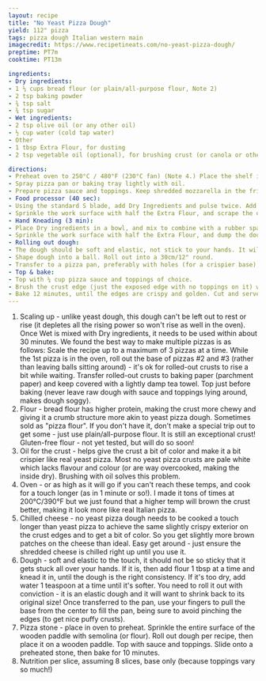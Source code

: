 ```yaml
---
layout: recipe
title: "No Yeast Pizza Dough"
yield: 112" pizza
tags: pizza dough Italian western main
imagecredit: https://www.recipetineats.com/no-yeast-pizza-dough/
preptime: PT7m
cooktime: PT13m

ingredients:
- Dry ingredients:
- 1 ⅓ cups bread flour (or plain/all-purpose flour, Note 2)
- 2 tsp baking powder
- ¾ tsp salt
- ¾ tsp sugar
- Wet ingredients:
- 2 tsp olive oil (or any other oil)
- ½ cup water (cold tap water)
- Other
- 1 tbsp Extra Flour, for dusting
- 2 tsp vegetable oil (optional), for brushing crust (or canola or other neutral oil) (Note 3)

directions:
- Preheat oven to 250°C / 480°F (230°C fan) (Note 4.) Place the shelf in the top quarter of the oven.
- Spray pizza pan or baking tray lightly with oil.
- Prepare pizza sauce and toppings. Keep shredded mozzarella in the fridge (Note 5).
- Food processor (40 sec):
- Using the standard S blade, add Dry Ingredients and pulse twice. Add water and olive oil. Blitz on low for 40 seconds - it will come together into a shaggy ball (video 33 sec).
- Sprinkle the work surface with half the Extra Flour, and scrape the dough out. Sprinkle with remaining Extra Flour and firmly shape into a ball.
- Hand Kneading (3 min):
- Place Dry ingredients in a bowl, and mix to combine with a rubber spatula. Add water and olive oil, and mix until flour is incorporated as best you can.
- Sprinkle the work surface with half the Extra Flour, and dump the dough out. Sprinkle with remaining Extra Flour then knead for 3 to 4 minutes until it's pretty smooth (video 38 sec), using more flour only if needed.
- Rolling out dough:
- The dough should be soft and elastic, not stick to your hands. It will not be completely smooth like yeast dough (video 38 sec)(Note 6).
- Shape dough into a ball. Roll out into a 30cm/12" round.
- Transfer to a pizza pan, preferably with holes (for a crispier base), or a baking tray (Note 7 pizza stone). Use your fingers to pull from the center to fill the pan to the edge - avoid pinching the edges (to ensure a puffy crust!).
- Top & bake:
- Top with ¼ cup pizza sauce and toppings of choice.
- Brush the crust edge (just the exposed edge with no toppings on it) with oil.
- Bake 12 minutes, until the edges are crispy and golden. Cut and serve immediately!
---
```


1. Scaling up - unlike yeast dough, this dough can't be left out to rest or rise (it depletes all the rising power so won't rise as well in the oven). Once Wet is mixed with Dry ingredients, it needs to be used within about 30 minutes.
We found the best way to make multiple pizzas is as follows: Scale the recipe up to a maximum of 3 pizzas at a time. While the 1st pizza is in the oven, roll out the base of pizzas #2 and #3 (rather than leaving balls sitting around) - it's ok for rolled-out crusts to rise a bit while waiting. Transfer rolled-out crusts to baking paper (parchment paper) and keep covered with a lightly damp tea towel. Top just before baking (never leave raw dough with sauce and toppings lying around, makes dough soggy).
2. Flour - bread flour has higher protein, making the crust more chewy and giving it a crumb structure more akin to yeast pizza dough. Sometimes sold as "pizza flour".
If you don't have it, don't make a special trip out to get some - just use plain/all-purpose flour. It is still an exceptional crust!
Gluten-free flour - not yet tested, but will do so soon!
3. Oil for the crust - helps give the crust a bit of color and make it a bit crispier like real yeast pizza. Most no yeast pizza crusts are pale white which lacks flavour and colour (or are way overcooked, making the inside dry). Brushing with oil solves this problem.
4. Oven - or as high as it will go if you can't reach these temps, and cook for a touch longer (as in 1 minute or so!). I made it tons of times at 200°C/390°F but we just found that a higher temp will brown the crust better, making it look more like real Italian pizza.
5. Chilled cheese - no yeast pizza dough needs to be cooked a touch longer than yeast pizza to achieve the same slightly crispy exterior on the crust edges and to get a bit of color. So you get slightly more brown patches on the cheese than ideal. Easy get around - just ensure the shredded cheese is chilled right up until you use it. 
6. Dough - soft and elastic to the touch, it should not be so sticky that it gets stuck all over your hands. If it is, then add flour 1 tbsp at a time and knead it in, until the dough is the right consistency. If it's too dry, add water 1 teaspoon at a time until it's softer.
You need to roll it out with conviction - it is an elastic dough and it will want to shrink back to its original size! Once transferred to the pan, use your fingers to pull the base from the center to fill the pan, being sure to avoid pinching the edges (to get nice puffy crusts).
7. Pizza stone - place in oven to preheat. Sprinkle the entire surface of the wooden paddle with semolina (or flour). Roll out dough per recipe, then place it on a wooden paddle. Top with sauce and toppings. Slide onto a preheated stone, then bake for 10 minutes.
8. Nutrition per slice, assuming 8 slices, base only (because toppings vary so much!)

